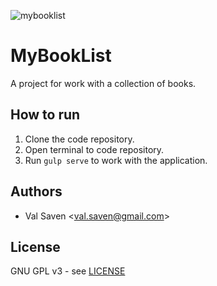 ![mybooklist](https://cdn.rawgit.com/valsaven/mybooklist/master/logo.svg)

# MyBookList

A project for work with a collection of books.

## How to run

1. Clone the code repository.
2. Open terminal to code repository.
4. Run `gulp serve` to work with the application.

## Authors

* Val Saven &lt;val.saven@gmail.com&gt;

## License

GNU GPL v3 - see [LICENSE](LICENSE)
